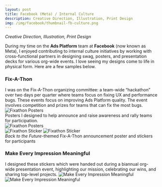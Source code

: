 ```yaml
---
layout: post
title: Facebook (Meta) / Internal Culture
description: Creative Direction, Illustration, Print Design
img: /img/facebook/thumbnail-fb-culture.png
---
```


<i>Creative Direction, Illustration, Print Design</i>

During my time on the <strong>Ads Platform</strong> team at <strong>Facebook</strong> (now known as Meta), I enjoyed contributing to internal culture initiatives by working with cross-functional partners in designing swag, posters, and presentation decks for various org-wide events. I love seeing my designs come to life in physical form. Here are a few samples below.

<h3> Fix-A-Thon </h3>
I was on the Fix-A-Thon organizing committee: a team-wide “hackathon” over two days per quarter where teams focus on fixing UX and performance bugs. These events focus on improving Ads Platform quality. The event involves competition and prizes for teams that can fix the most bugs.

<img class="col three" src="{{ site.baseurl }}/img/facebook/fixathon-mockup-3.png" alt="Fixathon Posters" title="Fixathon Posters"/>
<div class="col three caption">
Posters I designed to help announce and raise awareness and rally teams for participation.
</div>
<img class="col three" src="{{ site.baseurl }}/img/facebook/fixathon-mockup-1.png" alt="Fixathon Posters" title="Fixathon Posters"/>

<br>
<img class="col two" src="{{ site.baseurl }}/img/facebook/fixathon-sticker-1.png" alt="Fixathon Sticker" title="Fixathon Sticker"/>
<img class="col one" src="{{ site.baseurl }}/img/facebook/fixathon-sticker-3.png" alt="Fixathon Sticker" title="Fixathon Sticker"/>
<div class="col three caption">
<i>Back to the Future</i>-themed Fix-A-Thon announcement poster and stickers for participants</div>



<h3> Make Every Impression Meaningful </h3>
I designed these stickers which were handed out during a biannual org-wide presentation event, highlighting our mission, celebrating our wins, and sharing top-level projects.

<img class="col two" src="{{ site.baseurl }}/img/facebook/dpsticker.png" alt="Make Every Impression Meaningful" title="Make Every Impression Meaningful Sticker"/>
<img class="col one" src="{{ site.baseurl }}/img/facebook/dpsticker_0.png" alt="Make Every Impression Meaningful" title="Make Every Impression Meaningful Sticker"/>



